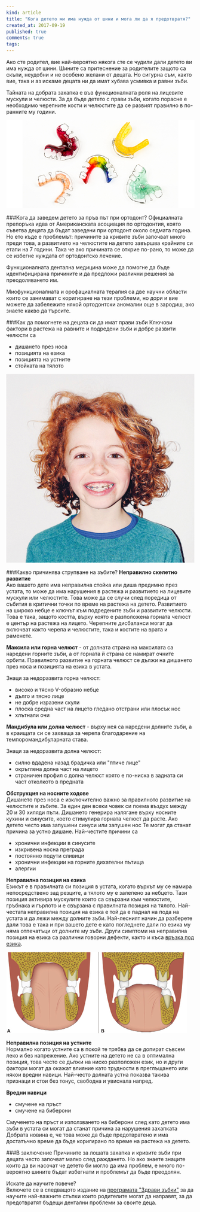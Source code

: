 ```yaml
---
kind: article
title: "Кога детето ми има нужда от шини и мога ли да я предотвратя?"
created_at: 2017-09-19
published: true
comments: true
tags:
--- 
```

Ако сте родител, вие най-вероятно някога сте се чудили дали детето ви има нужда от шини. Шините са притеснение за родителите защото са скъпи, неудобни и не особено желани от децата. Но сигурна съм, както вие, така и аз искаме децата ни да имат хубава усмивка и равни зъби.

Тайната на добрата захапка е във  функционалната роля на лицевите мускули и челюсти. За да бъде детето с прави зъби, когато порасне е необходимо черепните кости и челюстите да се развият правилно в по-ранните му години.

![braces2](/images/posts/braces2.jpg)

<!-- more -->

###Кога да заведем детето за пръв път при ортодонт?
Официалната препоръка идва от Американската асоциация по ортодонтия, която съветва децата да бъдат заведени при ортодонт около седмата година. Но ето къде е проблемът: причините за кривите зъби започват много преди това, а развитието на челюстите на детето завършва крайните си етапи на 7 години. Така че ако причината се открие по-рано, то може да се избегне нуждата от ортодонтско лечение.

Функционалната дентална медицина може да помогне да бъде идентифицирана причините и да предложи различни решения за преодоляването им.

Миофункционалната и орофациалната терапия са две научни области които се занимават с коригиране на тези проблеми, но дори и вие можете да забележите  някой ортодонтски аномалии още в зародиш, ако знаете какво да търсите.

###Как да помогнете на децата си да имат прави зъби
Ключови фактори в растежа на равните и подредени зъби и добре развити челюсти са<br />
- дишането през носа<br />
- позицията на езика<br />
- позицията на устните<br />
- стойката на тялото<br />

![braces](/images/posts/braces.jpg)

###Какво причинява струпване на зъбите?
**Неправилно скелетно развитие**<br />
Ако вашето дете има неправилна стойка или диша предимно през устата, то може да има нарушения в растежа и развитието на лицевите мускули или челюстите.  Това може да се случи след поредица от събития в критични точки по време на растежа на детето.
Развитието на широко  небце е ключът към подредените зъби и развитите челюсти. Това е така, защото костта, върху която е разположена горната челюст е център на растежа на лицето.  Черепните дисбаланси могат да включват както черепа и челюстите, така  и костите на врата и раменете.

**Максила или горна челюст** - от долната страна на максилата са наредени горните зъби, а от горната й страна се намират очните орбити. Правилното развитие на горната челюст  се дължи на  дишането през носа и позицията на езика в устата.<br />

Знаци за недоразвита горна челюст:<br />
- високо и тясно V-образно небце<br />
- дълго и тясно лице<br />
- не добре изразени скули<br />
- плоска средна част на лицето гледано отстрани или плосък нос<br />
- хлътнали очи<br />

**Мандибула или долна челюст** - върху нея са наредени долните зъби, а в  краищата си се захваща за черепа благодарение на темпоромандибуларната става.

Знаци за недоразвита долна челюст:<br />
- силно вдадена назад брадичка или "птиче лице"<br />
- окръглена долна част на лицето<br />
- страничен профил с долна челюст която е по-ниска в задната си част отколкото в предната<br />

**Обструкция на носните ходове**<br />
Дишането през носа е изключително важно за правилното развитие на челюстите и зъбите.  За  един ден всеки човек си поема въздух между 20 и 30 хиляди пъти.  Дишането генерира налягане върху носните кухини и синусите, което стимулира горната челюст да расте.
Ако детето често има запушени синуси или запушен нос Те могат да станат причина за устно дишане. Най-честите причини са<br />
- хронични инфекции в синусите<br />
- изкривена носна преграда<br />
- постоянно подути сливици<br />
- хронични инфекции на горните дихателни пътища<br />
- алергии<br />


**Неправилна позиция на езика**<br />
Езикът е в правилната си позиция в устата, когато върхът му се намира непосредствено зад  резците, а тялото му е залепено за небцето. Тази позиция активира мускулите които са свързани към челюстите,  гръбнака и гърлото и е свързана с правилната позиция на тялото.
Най-честата неправилна позиция на езика е той да е паднал на пода на устата и да лежи между долните зъби. Най-лесният начин да разберете дали това е така и при вашето дете е като погледнете  дали по езика му няма отпечатъци от долните му зъби. Други симптоми на неправилна позиция на езика са различни говорни дефекти, както и къса [връзка под езика](https://bezkaries.com/blog/2017-04-10-%D0%BA%D1%8A%D1%81%D0%B8-%D0%B2%D1%80%D1%8A%D0%B7%D0%BA%D0%B8-%D0%BD%D0%B0-%D0%B5%D0%B7%D0%B8%D0%BA-%D0%B8-%D1%83%D1%81%D1%82%D0%BD%D0%B0/).

 ![tongueposition](/images/posts/tongueposition.jpg)

**Неправилна позиция на устните**<br />
Нормално когато устните са в покой те трябва да се допират съвсем леко и без напрежение.  Ако устните на детето не са в оптимална позиция, това често се дължи на ниско разположен език, но и други фактори могат да окажат влияние като трудности в преглъщането или някои вредни навици. Най-често долната устна показва такива признаци и стои без тонус, свободна и увиснала напред.

**Вредни навици**<br />
- смучене на пръст<br />
- смучене на биберони<br />

Смученето на пръст и използването на биберони след като детето има зъби в устата си могат да станат причина за нарушения захапката Добрата новина е, че това може да бъде предотвратено и има достатъчно време да бъде коригирано по време на растежа на детето.

###В заключение
Причините за лошата захапка и кривите зъби при децата често започват малко след раждането. Но ако знаете  знаците които да ви насочат че детето би могло да има проблем, е много по-вероятно шините бъдат избегнати и проблемът да бъде преодолян.<br />

Искате да научите повече?<br />
Включете се в следващото издание на [програмата "Здрави зъбки"](https://programa.bezkaries.com) за да научите най-важните стъпки които родителите могат да направят, за да предотвратят бъдещи дентални проблеми за своите деца.
